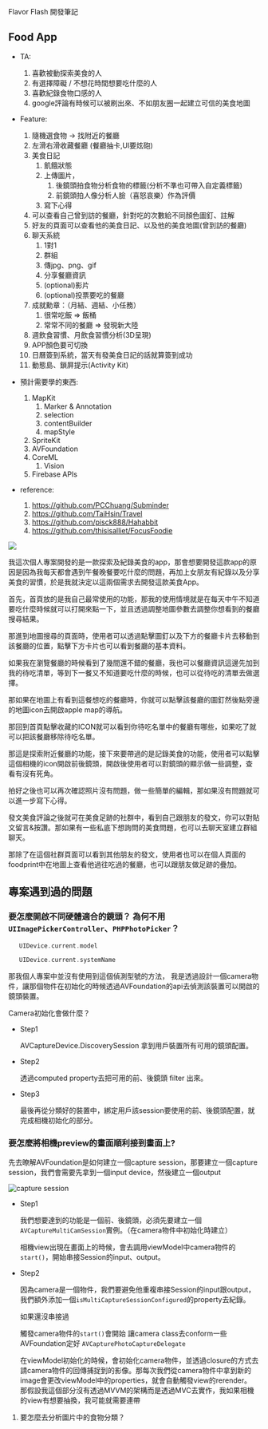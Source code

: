 
Flavor Flash 開發筆記

## Food App

- TA:

  1. 喜歡被動探索美食的人
  2. 有選擇障礙 / 不想花時間想要吃什麼的人
  3. 喜歡紀錄食物口感的人
  4. google評論有時候可以被刷出來、不如朋友圈一起建立可信的美食地圖

- Feature:

  1. 隨機選食物 -> 找附近的餐廳
  2. 左滑右滑收藏餐廳 (餐廳抽卡,UI要炫砲)
  3. 美食日記
     1. 飢餓狀態
     2. 上傳圖片，
        1. 後鏡頭拍食物分析食物的標籤(分析不準也可帶入自定義標籤)
        2. 前鏡頭拍人像分析人臉（喜怒哀樂）作為評價
     3. 寫下心得
  4. 可以查看自己曾到訪的餐廳，針對吃的次數給不同顏色圖釘、註解
  5. 好友的頁面可以查看他的美食日記、以及他的美食地圖(曾到訪的餐廳)
  6. 聊天系統
     1. 1對1
     2. 群組
     3. 傳jpg、png、gif
     4. 分享餐廳資訊
     5. (optional)影片
     6. (optional)投票要吃的餐廳
  7. 成就勳章：（月結、週結、小任務）
     1. 很常吃飯 => 飯桶
     2. 常常不同的餐廳 => 發現新大陸
  8. 週飲食習慣、月飲食習慣分析(3D呈現)
  9. APP顏色要可切換
  10. 日曆簽到系統，當天有發美食日記的話就算簽到成功
  11. 動態島、鎖屏提示(Activity Kit)

- 預計需要學的東西:
  1. MapKit
     1. Marker & Annotation
     2. selection
     3. contentBuilder
     4. mapStyle
  2. SpriteKit
  3. AVFoundation
  4. CoreML
     1. Vision
  5. Firebase APIs


- reference:
  1. https://github.com/PCChuang/Subminder
  2. https://github.com/TaiHsin/Travel
  3. https://github.com/pisck888/Hahabbit
  4. https://github.com/thisisalliet/FocusFoodie


![](/assets/images/ifoodie-webconfig.png)

我這次個人專案開發的是一款探索及紀錄美食的app，那會想要開發這款app的原因是因為我每天都會遇到午餐晚餐要吃什麼的問題，再加上女朋友有紀錄以及分享美食的習慣，於是我就決定以這兩個需求去開發這款美食App。

首先，首頁放的是我自己最常使用的功能，那我的使用情境就是在每天中午不知道要吃什麼時候就可以打開來點一下，並且透過調整地圖參數去調整你想看到的餐廳搜尋結果。

那進到地圖搜尋的頁面時，使用者可以透過點擊圖釘以及下方的餐廳卡片去移動到該餐廳的位置，點擊下方卡片也可以看到餐廳的基本資料。

如果我在瀏覽餐廳的時候看到了幾間還不錯的餐廳，我也可以餐廳資訊這邊先加到我的待吃清單，等到下一餐又不知道要吃什麼的時候，也可以從待吃的清單去做選擇。

那如果在地圖上有看到這餐想吃的餐廳時，你就可以點擊該餐廳的圖釘然後點旁邊的地圖icon去開啟apple map的導航。

那回到首頁點擊收藏的ICON就可以看到你待吃名單中的餐廳有哪些，如果吃了就可以把該餐廳移除待吃名單。

那這是探索附近餐廳的功能，接下來要帶過的是記錄美食的功能，使用者可以點擊這個相機的icon開啟前後鏡頭，開啟後使用者可以對鏡頭的顯示做一些調整，查看有沒有死角。

拍好之後也可以再次確認照片沒有問題，做一些簡單的編輯，那如果沒有問題就可以進一步寫下心得。

發文美食評論之後就可在美食足跡的社群中，看到自己跟朋友的發文，你可以對貼文留言&按讚。那如果有一些私底下想詢問的美食問題，也可以去聊天室建立群組聊天。

那除了在這個社群頁面可以看到其他朋友的發文，使用者也可以在個人頁面的foodprint中在地圖上查看他過往吃過的餐廳，也可以跟朋友做足跡的疊加。

## 專案遇到過的問題

### 要怎麼開啟不同硬體適合的鏡頭？ 為何不用 `UIImagePickerController`、`PHPPhotoPicker`？

   ```swift
      UIDevice.current.model

      UIDevice.current.systemName
   ```

   那我個人專案中並沒有使用到這個偵測型號的方法，
   我是透過設計一個camera物件，讓那個物件在初始化的時候透過AVFoundation的api去偵測該裝置可以開啟的鏡頭裝置。

   Camera初始化會做什麼？

- Step1

   AVCaptureDevice.DiscoverySession 拿到用戶裝置所有可用的鏡頭配置。

- Step2

   透過computed property去把可用的前、後鏡頭 filter 出來。

- Step3

   最後再從分類好的裝置中，綁定用戶該session要使用的前、後鏡頭配置，就完成相機初始化的部分。

### 要怎麼將相機preview的畫面順利接到畫面上?

先去暸解AVFoundation是如何建立一個capture session，那要建立一個capture session，我們會需要先拿到一個input device，然後建立一個output

![capture session](/assets/images/programming.side%20projects.capture-session.png)

- Step1

   我們想要達到的功能是一個前、後鏡頭，必須先要建立一個`AVCaptureMultiCamSession`實例。（在camera物件中初始化時建立）

   相機view出現在畫面上的時候，會去調用viewModel中camera物件的`start()`，開始串接Session的input、output。

- Step2

   因為camera是一個物件，我們要避免他重複串接Session的input跟output，我們額外添加一個`isMultiCaptureSessionConfigured`的property去紀錄。

   如果還沒串接過

   觸發camera物件的`start()`會開始
   讓camera class去conform一些AVFoundation定好 `AVCapturePhotoCaptureDelegate`

   在viewModel初始化的時候，會初始化camera物件，並透過closure的方式去請camera物件的回傳捕捉到的影像。那每次我們從camera物件中拿到新的image會更改viewModel中的properties，就會自動觸發view的rerender。
   那假設我這個部分沒有透過MVVM的架構而是透過MVC去實作，我如果相機的view有想要抽換，我可能就需要連帶

1. 要怎麼去分析圖片中的食物分類？
